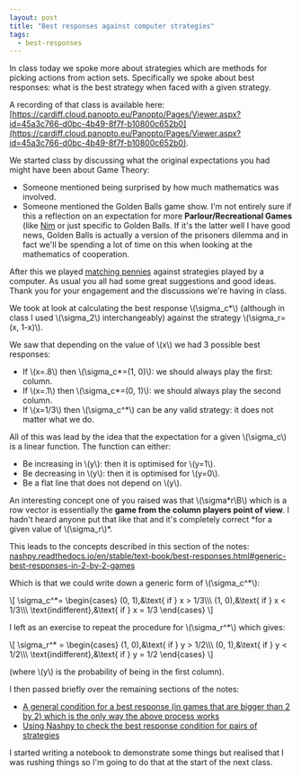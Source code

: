 ```yaml
---
layout: post
title: "Best responses against computer strategies"
tags:
  - best-responses
---
```


In class today we spoke more about strategies which are methods for picking
actions from action sets. Specifically we spoke about best responses: what is
the best strategy when faced with a given strategy.

A recording of that class is available here: [https://cardiff.cloud.panopto.eu/Panopto/Pages/Viewer.aspx?id=45a3c766-d0bc-4b49-8f7f-b10800c652b0](https://cardiff.cloud.panopto.eu/Panopto/Pages/Viewer.aspx?id=45a3c766-d0bc-4b49-8f7f-b10800c652b0).

We started class by discussing what the original expectations you had might have
been about Game Theory:

- Someone mentioned being surprised by how much mathematics was involved.
- Someone mentioned the Golden Balls game show. I'm not entirely sure if this
  a reflection on an expectation for more **Parlour/Recreational Games** (like
  [Nim](https://en.wikipedia.org/wiki/Nim) or just specific to Golden Balls. If
  it's the latter well I have good news, Golden Balls is actually a version of
  the prisoners dilemma and in fact we'll be spending a lot of time on this when
  looking at the mathematics of cooperation.

After this we played [matching pennies](https://vknight.org/gt/assets/activities/best_responses/main.pdf) against strategies played by a computer.
As usual you all had some great suggestions and good ideas. Thank you for your
engagement and the discussions we're having in class.

We took at look at calculating the best response \\(\sigma_c\*\\) (although in
class I used \\(\sigma_2\\) interchangeably)
against
the strategy \\(\sigma_r=(x, 1-x)\\).

We saw that depending on the value of \\(x\\) we had 3 possible best responses:

- If \\(x=.8\\) then \\(\sigma_c\*=(1, 0)\\): we should always play the first:
  column.
- If \\(x=.1\\) then \\(\sigma_c\*=(0, 1)\\): we should always play the second
  column.
- If \\(x=1/3\\) then \\(\sigma_c^\*\\) can be any valid strategy: it does not
  matter what we do.

All of this was lead by the idea that the expectation for a given \\(\sigma_c\\)
is a linear function. The function can either:

- Be increasing in \\(y\\): then it is optimised for \\(y=1\\).
- Be decreasing in \\(y\\): then it is optimised for \\(y=0\\).
- Be a flat line that does not depend on \\(y\\).

An interesting concept one of you raised was that \\(\sigma*r\B\\) which is a
row vector is essentially the **game from the column players point of view**. I
hadn't heard anyone put that like that and it's completely correct *for a given
value of \\(\sigma_r\\)\*.

This leads to the concepts described in this section of the notes:
[nashpy.readthedocs.io/en/stable/text-book/best-responses.html#generic-best-responses-in-2-by-2-games](https://nashpy.readthedocs.io/en/stable/text-book/best-responses.html#generic-best-responses-in-2-by-2-games)

Which is that we could write down a generic form of \\(\sigma_c^\*\\):

\\[
\sigma\_c^*=
\begin{cases}
(0, 1),&\text{ if } x > 1/3\\\\\\
(1, 0),&\text{ if } x < 1/3\\\\\\
\text{indifferent},&\text{ if } x = 1/3
\end{cases}
\\]

I left as an exercise to repeat the procedure for \\(\sigma_r^\*\\) which gives:

\\[
\sigma\_r^* =
\begin{cases}
(1, 0),&\text{ if } y > 1/2\\\\\\
(0, 1),&\text{ if } y < 1/2\\\\\\
\text{indifferent},&\text{ if } y = 1/2
\end{cases}
\\]

(where \\(y\\) is the probability of being in the first column).

I then passed briefly over the remaining sections of the notes:

- [A general condition for a best response (in games that are bigger than 2 by 2) which is the only way the above process works](https://nashpy.readthedocs.io/en/stable/text-book/best-responses.html#general-condition-for-a-best-response)
- [Using Nashpy to check the best response condition for pairs of strategies](https://nashpy.readthedocs.io/en/stable/how-to/check-best-responses.html#how-to-check-best-responses)

I started writing a notebook to demonstrate some things but realised that I was
rushing things so I'm going to do that at the start of the next class.
